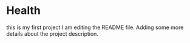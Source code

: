 # Health
this is my first project
I am editing the README file. Adding some more details about the project description.
